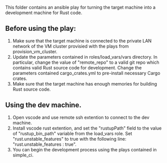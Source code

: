 This folder contains an ansible play for turning the target machine into a development machine for Rust code.

## Before using the play:
1. Make sure that the target machine is connected to the private LAN network of the VM cluster provisied with the plays from provision_vm_cluster.
2. Update the parameters contained in roles/load_vars/vars directory. In particular, change the value of "remote_repo" to a valid git repo which contains valid Rust source code for development. Change the parameters contained cargo_crates.yml to pre-install necessary Cargo crates.
3. Make sure that the target machine has enough memories for building Rust source code.

## Using the dev machine.
1. Open vscode and use remote ssh extention to connect to the dev machine.
2. Install vscode rust extention, and set the "rustupPath" field to the value of "rustup_bin_path" variable from the load_vars role. Set "rust.unstable_features" to true with the following line: "rust.unstable_features : true".
3. You can begin the development process using the plays contained in simple_ci.
